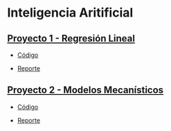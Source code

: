 
# Inteligencia Aritificial

## [Proyecto 1 - Regresión Lineal](https://github.com/A1arcon/Inteligencia_Aritificial/tree/main/Proyecto%201)

- [Código](https://github.com/A1arcon/Inteligencia_Aritificial/blob/main/Proyecto%201/Proyecto%201.ipynb)

- [Reporte](https://github.com/A1arcon/Inteligencia_Aritificial/blob/main/Proyecto%201/Proyecto%201%20IA.pdf)

## [Proyecto 2 - Modelos Mecanísticos](https://github.com/A1arcon/Inteligencia_Aritificial/tree/main/Proyecto%202)

- [Código](https://github.com/A1arcon/Inteligencia_Aritificial/blob/main/Proyecto%202/Proyecto%202%20Edgar.ipynb)

- [Reporte](https://github.com/A1arcon/Inteligencia_Aritificial/blob/main/Proyecto%202/Proyecto_2_Edgar.pdf)
